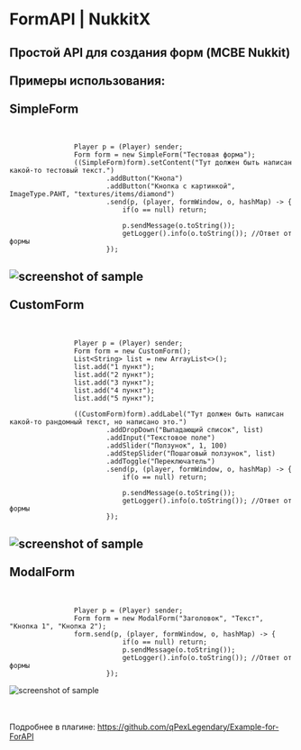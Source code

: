 # FormAPI | NukkitX
Простой API для создания форм (MCBE Nukkit)
<br/><br/>
Примеры использования:
<br/><br/>
SimpleForm
-----------------------------------
<br/>

                    Player p = (Player) sender;
                    Form form = new SimpleForm("Тестовая форма");
                    ((SimpleForm)form).setContent("Тут должен быть написан какой-то тестовый текст.")
                            .addButton("Кнопа")
                            .addButton("Кнопка с картинкой", ImageType.PAHT, "textures/items/diamond")
                            .send(p, (player, formWindow, o, hashMap) -> {
                                if(o == null) return;

                                p.sendMessage(o.toString());
                                getLogger().info(o.toString()); //Ответ от формы
                            }); 
                            
![screenshot of sample](http://images.vfl.ru/ii/1576485918/351dffe3/28924854.png)
<br/><br/>
CustomForm
-----------------------------------
<br/>

                    Player p = (Player) sender;
                    Form form = new CustomForm();
                    List<String> list = new ArrayList<>();
                    list.add("1 пункт");
                    list.add("2 пункт");
                    list.add("3 пункт");
                    list.add("4 пункт");
                    list.add("5 пункт");

                    ((CustomForm)form).addLabel("Тут должен быть написан какой-то рандомный текст, но написано это.")
                            .addDropDown("Выпадающий список", list)
                            .addInput("Текстовое поле")
                            .addSlider("Ползунок", 1, 100)
                            .addStepSlider("Пошаговый ползунок", list)
                            .addToggle("Переключатель")
                            .send(p, (player, formWindow, o, hashMap) -> {
                                if(o == null) return;

                                p.sendMessage(o.toString());
                                getLogger().info(o.toString()); //Ответ от формы
                            });

![screenshot of sample](http://images.vfl.ru/ii/1576486356/8c9f89a6/28924955.png)
<br/><br/>
ModalForm
-----------------------------------
<br/>

                    Player p = (Player) sender;
                    Form form = new ModalForm("Заголовок", "Текст", "Кнопка 1", "Кнопка 2");
                    form.send(p, (player, formWindow, o, hashMap) -> {
                                if(o == null) return;
                                p.sendMessage(o.toString());
                                getLogger().info(o.toString()); //Ответ от формы
                            });
                            
![screenshot of sample](http://images.vfl.ru/ii/1576486613/7c402664/28925022.png)
<br/> <br/> <br/>

Подробнее в плагине: https://github.com/qPexLegendary/Example-for-ForAPI
